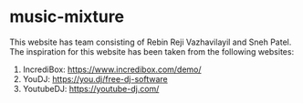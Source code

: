 # music-mixture
This website has team consisting of Rebin Reji Vazhavilayil and Sneh Patel. 
The inspiration for this website has been taken from the following websites:
1. IncrediBox: https://www.incredibox.com/demo/
2. YouDJ: https://you.dj/free-dj-software
3. YoutubeDJ: https://youtube-dj.com/

